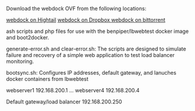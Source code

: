 Download the webdock OVF from the following locations:

<a href="https://www.hightail.com/download/UlRUV295eFVrWTgxWjhUQw" target="_blank">webdock on Hightail</a>
<a href="https://www.dropbox.com/s/o8btkuytx67gvjv/webdock.zip?dl=0" target="_blank">webdock on Dropbox
</a><a href="http://benpiper.com/wp-content/uploads/2014/10/webdock.torrent">webdock on bittorrent</a>


ash scripts and php files for use with the benpiper/lbwebtest docker image and boot2docker.

generate-error.sh and clear-error.sh:
The scripts are designed to simulate failure and recovery of a simple web application to test load balancer monitoring.

bootsync.sh:
Configures IP addresses, default gateway, and lanuches docker containers from lbwebtest

webserver1	192.168.200.1
...
webserver4	192.168.200.4

Default gateway/load balancer	192.168.200.250
